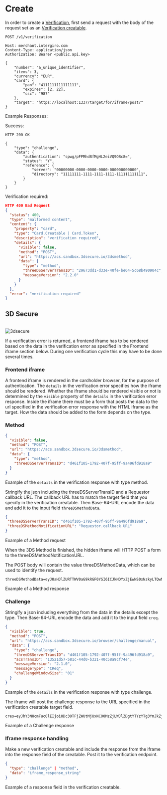 # Create

In order to create a [Verification](./reference.html#verification), first send a request with the body of the request set as an [Verification creatable](./reference.html#verification).

``` {1} JSON
POST /v1/verification

Host: merchant.intergiro.com
Content-Type: application/json
Authorization: Bearer <public.api.key>

{
	"number": "a_unique_identifier",
	"items": 3,
	"currency": "EUR",
	"card": {
		"pan": "4111111111111111",
		"expires": [2, 22],
		"csc": "987"
	},
	"target": "https://localhost:1337/target/for/iframe/post/"
}
```

Example Responses:

Success:
``` {1} JSON
HTTP 200 OK

{
	"type": "challenge",
	"data": {
		"authentication": "spwg/pFPMhd8fMgHL2eiVQ9OBc8=",
		"status": "Y",
		"reference": {
			"server": "00000000-0000-0000-0000-000000000000",
			"directory": "11111111-1111-1111-1111-111111111111",
		}
	}
}
```
Verification required:
``` JSON
HTTP 400 Bad Request
{
  "status": 400,
  "type": "malformed content",
  "content": {
    "property": "card",
    "type": "Card.Creatable | Card.Token",
    "description": "verification required",
    "details": {
      "visible": false,
      "method": "POST",
      "url": "https://acs.sandbox.3dsecure.io/3dsmethod",
      "data": {
        "type": "method",
        "threeDSServerTransID": "29673dd1-d33e-40fe-be64-5c68b490904c",
        "messageVersion": "2.2.0"
      }
    }
  },
  "error": "verification required"
}
```
## 3D Secure
\
<img :src="$withBase('/assets/img/merchant/verification/3dflow.png')" alt="3dsecure">

If a verification error is returned, a frontend iframe has to be rendered based on the data in the verification error as specified in the Frontend iframe section below. During one verification cycle this may have to be done several times.

### Frontend iframe

A frontend iframe is rendered in the cardholder browser, for the purpose of authentication.
The `details` in the verification error specifies how the iframe should be rendered. Whether the iframe should be rendered visible or not is determined by the `visible` property of the `details` in the verification error response. Inside the iframe there must be a form that posts the data to the url specified in the verification error response with the HTML iframe as the target. How the data should be added to the form depends on the type.

### Method
``` JSON
{
  "visible": false,
  "method": "POST",
  "url": "https://acs.sandbox.3dsecure.io/3dsmethod",
  "data": {
    "type": "method",
    "threeDSServerTransID": "d461f105-1792-407f-95ff-9a496fd918a9"
  }
}
```
Example of the `details` in the verification response with type method.

Stringify the json including the threeDSServerTransID and a Requestor callback URL. The callback URL has to match the target field that you specify in the verification creatable. Then Base-64-URL encode the data and add it to the input field `threeDSMethodData`.

``` JSON
{
 "threeDSServerTransID": "d461f105-1792-407f-95ff-9a496fd918a9",
 "threeDSMethodNotificationURL": "Requestor.callback.URL"
}
```
Example of a Method request

When the 3DS Method is finished, the hidden iframe will HTTP POST a form to the threeDSMethodNotificationURL.

The POST body will contain the value threeDSMethodData, which can be used to identify the request.

``` JS
threeDSMethodData=eyJ0aHJlZURTTWV0aG9kRGF0YSI6ICJkNDYxZjEwNS0xNzkyLTQwN2YtOTVmZi05YTQ5NmZkOTE4YTkifQ
```
Example of a Method response

### Challenge
Stringify a json including everything from the data in the details except the type. Then Base-64-URL encode the data and add it to the input field `creq`.

``` JSON
{
  "visible": true,
  "method": "POST",
  "url": "https://acs.sandbox.3dsecure.io/browser/challenge/manual",
  "data": {
    "type": "challenge",
    "threeDSServerTransID": "d461f105-1792-407f-95ff-9a496fd918a9",
    "acsTransID": "13521d57-581c-44d0-b321-40c58a9cf74e",
    "messageVersion": "2.1.0",
    "messageType": "CReq",
    "challengeWindowSize": "01"
  }
}
```
Example of the `details` in the verification response with type challenge.

The iframe will post the challenge response to the URL specified in the verification creatable target field.

``` JS
cres=eyJhY3NUcmFuc0lEIjoiODc3OTFjZWUtMjUxNC00MzZjLWJlZDgtYTYzYTg3YmJkZjAxIiwiY2hhbGxlbmdlQ29tcGxldGlvbkluZCI6IlkiLCJtZXNzYWdlVHlwZSI6IkNSZXMiLCJtZXNzYWdlVmVyc2lvbiI6IjIuMS4wIiwidGhyZWVEU1NlcnZlclRyYW5zSUQiOiJkNDFmNjIwMC0wNDM1LTQ5ZWUtYWExMS1mMzY2ZjA2NjFjNmYiLCJ0cmFuc1N0YXR1cyI6IlkifQ
```
Example of a Challenge response


### Iframe response handling

Make a new verification creatable and include the response from the iframe into the response field of the creatable. 
Post it to the verification endpoint.

``` JSON
{
  "type": "challenge" | "method",
  "data": "iframe_response_string"
}
```
Example of a response field in the verification creatable.
